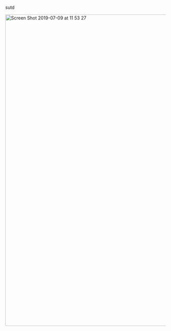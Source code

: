 sutd


<img width="974" alt="Screen Shot 2019-07-09 at 11 53 27" src="https://user-images.githubusercontent.com/37492040/60858276-3f975600-a240-11e9-97a4-8e4a27d21581.png">
